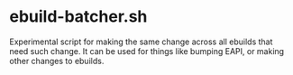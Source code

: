 # ebuild-batcher.sh
Experimental script for making the same change across all ebuilds that 
need such change. It can be used for things like bumping EAPI, or making 
other changes to ebuilds.
